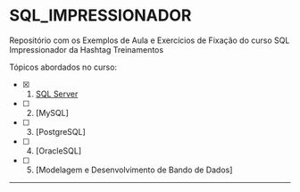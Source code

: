 # SQL_IMPRESSIONADOR
Repositório com os Exemplos de Aula e Exercícios de Fixação do curso SQL Impressionador da Hashtag Treinamentos

Tópicos abordados no curso:

- [x] 01. [SQL Server](https://github.com/Johnatanwener/SQL_Impressionador/tree/main/01_SQL_Server)
- [ ] 02. [MySQL]
- [ ] 03. [PostgreSQL]
- [ ] 04. [OracleSQL]
- [ ] 05. [Modelagem e Desenvolvimento de Bando de Dados]

--------------------------------------------------------------------------------------------------------------------------------------------------------------------------------------------------------------------------------
